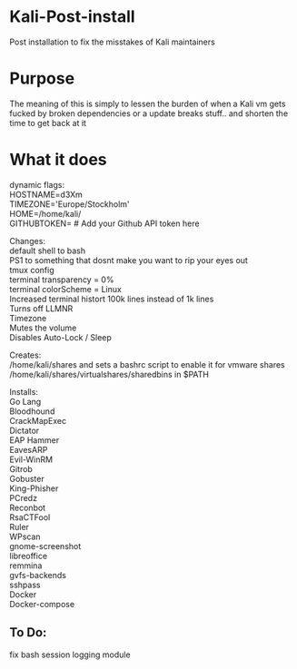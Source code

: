 # Kali-Post-install
Post installation to fix the misstakes of Kali maintainers

# Purpose
The meaning of this is simply to lessen the burden of when a Kali vm gets fucked by broken dependencies or a update breaks stuff.. and shorten the time to get back at it

# What it does
dynamic flags:<br /> 
HOSTNAME=d3Xm<br />
TIMEZONE='Europe/Stockholm'<br />
HOME=/home/kali/<br />
GITHUBTOKEN=  # Add your Github API token here<br />

Changes:<br />
default shell to bash<br />
PS1 to something that dosnt make you want to rip your eyes out<br />
tmux config<br />
terminal transparency = 0%<br />
terminal colorScheme = Linux<br />
Increased terminal histort 100k lines instead of 1k lines<br />
Turns off LLMNR<br />
Timezone<br />
Mutes the volume<br />
Disables Auto-Lock / Sleep<br />

Creates:<br />
/home/kali/shares  and sets a bashrc script to enable it for vmware shares<br />
/home/kali/shares/virtualshares/sharedbins in $PATH <br />

Installs:<br />
Go Lang<br />
Bloodhound<br />
CrackMapExec<br />
Dictator<br />
EAP Hammer<br />
EavesARP<br />
Evil-WinRM<br />
Gitrob<br />
Gobuster<br />
King-Phisher<br />
PCredz<br />
Reconbot<br />
RsaCTFool<br />
Ruler<br />
WPscan<br />
gnome-screenshot <br />
libreoffice <br />
remmina <br />
gvfs-backends<br />
sshpass<br />
Docker<br />
Docker-compose<br />




##
To Do:
----
fix bash session logging module
